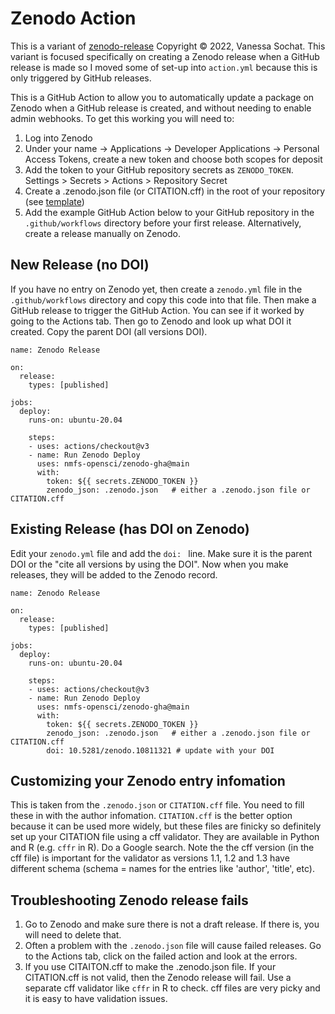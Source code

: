 # Zenodo Action
This is a variant of [zenodo-release](https://github.com/rseng/zenodo-release) Copyright © 2022, Vanessa Sochat. This variant is focused specifically on creating a Zenodo release when a GitHub release is made so I moved some of set-up into `action.yml` because this is only triggered by GitHub releases.

This is a GitHub Action to allow you to automatically update a package on Zenodo
when a GitHub release is created, and without needing to enable admin webhooks. To get this working you will need to:

1. Log into Zenodo
2. Under your name -> Applications -> Developer Applications -> Personal Access Tokens, create a new token and choose both scopes for deposit
3. Add the token to your GitHub repository secrets as `ZENODO_TOKEN`. Settings > Secrets > Actions > Repository Secret
4. Create a .zenodo.json file (or CITATION.cff) in the root of your repository (see [template](.zenodo.json))
5. Add the example GitHub Action below to your GitHub repository in the `.github/workflows` directory before your first release. Alternatively, create a release manually on Zenodo.

## New Release (no DOI)

If you have no entry on Zenodo yet, then create a `zenodo.yml` file in the `.github/workflows` directory and copy this code into that file. Then make a GitHub release to trigger the GitHub Action. You can see if it worked by going to the Actions tab. Then go to Zenodo and look up what DOI it created. Copy the parent DOI (all versions DOI).

```
name: Zenodo Release

on:
  release:
    types: [published]

jobs:
  deploy:
    runs-on: ubuntu-20.04

    steps:
    - uses: actions/checkout@v3
    - name: Run Zenodo Deploy
      uses: nmfs-opensci/zenodo-gha@main
      with:
        token: ${{ secrets.ZENODO_TOKEN }}
        zenodo_json: .zenodo.json   # either a .zenodo.json file or CITATION.cff
```

## Existing Release (has DOI on Zenodo)

Edit your `zenodo.yml` file and add the `doi: ` line. Make sure it is the parent DOI or the "cite all versions by using the DOI". Now when you make releases, they will be added to the Zenodo record.

```
name: Zenodo Release

on:
  release:
    types: [published]

jobs:
  deploy:
    runs-on: ubuntu-20.04

    steps:
    - uses: actions/checkout@v3
    - name: Run Zenodo Deploy
      uses: nmfs-opensci/zenodo-gha@main
      with:
        token: ${{ secrets.ZENODO_TOKEN }}
        zenodo_json: .zenodo.json   # either a .zenodo.json file or CITATION.cff
        doi: 10.5281/zenodo.10811321 # update with your DOI
```

## Customizing your Zenodo entry infomation

This is taken from the `.zenodo.json` or `CITATION.cff` file. You need to fill these in with the author infomation. `CITATION.cff` is the better option because it can be used more widely, but these files are finicky so definitely set up your CITATION file using a cff validator. They are available in Python and R (e.g. `cffr` in R). Do a Google search. Note the the cff version (in the cff file) is important for the validator as versions 1.1, 1.2 and 1.3 have different schema (schema = names for the entries like 'author', 'title', etc).

## Troubleshooting Zenodo release fails

1) Go to Zenodo and make sure there is not a draft release. If there is, you will need to delete that.
2) Often a problem with the `.zenodo.json` file will cause failed releases. Go to the Actions tab, click on the failed action and look at the errors.
3) If you use CITAITON.cff to make the .zenodo.json file. If your CITATION.cff is not valid, then the Zenodo release will fail. Use a separate cff validator like `cffr` in R to check. cff files are very picky and it is easy to have validation issues.


